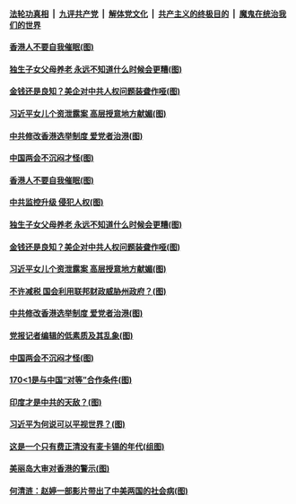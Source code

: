 ####  [法轮功真相](../../../../basic/blob/master/README.md?t=03140031) &nbsp;|&nbsp; [九评共产党](../../../../9ping.md/blob/master/README.md?t=03140031) &nbsp;|&nbsp; [解体党文化](../../../../jtdwh.md/blob/master/README.md?t=03140031)  &nbsp;|&nbsp; [共产主义的终极目的](../../../../gczydzjmd.md/blob/master/README.md?t=03140031) &nbsp;|&nbsp; [魔鬼在统治我们的世界](../../../../mgztzwmdsj.md/blob/master/README.md?t=03140031) 

#### [香港人不要自我催眠(图)](../pages/p4/965383.md?t=03140031) 

#### [独生子女父母养老 永远不知道什么时候会更糟(图)](../pages/p4/965045.md?t=03140031) 

#### [金钱还是良知？美企对中共人权问题装聋作哑(图)](../pages/p4/965386.md?t=03140031) 

#### [习近平女儿个资泄露案 高层授意地方献媚(图)](../pages/p4/965382.md?t=03140031) 

#### [中共修改香港选举制度 爱党者治港(图)](../pages/p4/965384.md?t=03140031) 

#### [中国两会不沉闷才怪(图)](../pages/p4/965285.md?t=03140031) 

#### [香港人不要自我催眠(图)](../pages/p4/965383.md?t=03140031) 


#### [中共监控升级 侵犯人权(图)](../pages/p4/965403.md?t=03140031) 

#### [独生子女父母养老 永远不知道什么时候会更糟(图)](../pages/p4/965045.md?t=03140031) 

#### [金钱还是良知？美企对中共人权问题装聋作哑(图)](../pages/p4/965386.md?t=03140031) 

#### [习近平女儿个资泄露案 高层授意地方献媚(图)](../pages/p4/965382.md?t=03140031) 

#### [不许减税 国会利用联邦财政威胁州政府？(图)](../pages/p4/965380.md?t=03140031) 

#### [中共修改香港选举制度 爱党者治港(图)](../pages/p4/965384.md?t=03140031) 

#### [党报记者编辑的低素质及其乱象(图)](../pages/p4/965316.md?t=03140031) 


#### [中国两会不沉闷才怪(图)](../pages/p4/965285.md?t=03140031) 

#### [170&lt;1是与中国“对等”合作条件(图)](../pages/p4/965263.md?t=03140031) 

#### [印度才是中共的天敌？(图)](../pages/p4/965267.md?t=03140031) 

#### [习近平为何说可以平视世界？(图)](../pages/p4/965269.md?t=03140031) 

#### [这是一个只有费正清没有麦卡锡的年代(组图)](../pages/p4/965272.md?t=03140031) 




#### [美丽岛大审对香港的警示(图)](../pages/p4/965190.md?t=03140031) 

#### [何清涟：赵婷一部影片带出了中美两国的社会病(图)](../pages/p4/965186.md?t=03140031) 

